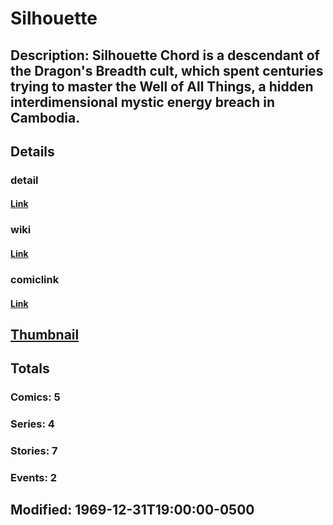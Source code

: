 # Silhouette
## Description: Silhouette Chord is a descendant of the Dragon's Breadth cult, which spent centuries trying to master the Well of All Things, a hidden interdimensional mystic energy breach in Cambodia.
## Details
### detail
#### [Link](http://marvel.com/characters/2096/silhouette?utm_campaign=apiRef&utm_source=225578a89fc76f3d20fbffda5d17a88d)
### wiki
#### [Link](http://marvel.com/universe/Silhouette?utm_campaign=apiRef&utm_source=225578a89fc76f3d20fbffda5d17a88d)
### comiclink
#### [Link](http://marvel.com/comics/characters/1010848/silhouette?utm_campaign=apiRef&utm_source=225578a89fc76f3d20fbffda5d17a88d)
## [Thumbnail](http://i.annihil.us/u/prod/marvel/i/mg/b/40/image_not_available.jpg)
## Totals
### Comics: 5
### Series: 4
### Stories: 7
### Events: 2
## Modified: 1969-12-31T19:00:00-0500